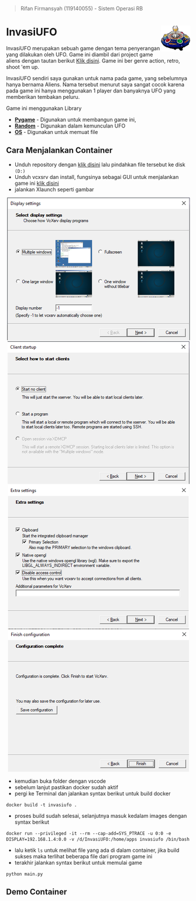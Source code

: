 > Rifan Firmansyah (119140055) - Sistem Operasi RB

# InvasiUFO <img src="data/alien1.png" align="right" />
InvasiUFO merupakan sebuah game dengan tema penyerangan yang dilakukan oleh UFO. Game ini diambil dari project game aliens dengan tautan berikut [Klik disini](https://github.com/xamox/pygame/blob/master/examples/aliens.py). Game ini ber genre action, retro, shoot 'em up.

InvasiUFO sendiri saya gunakan untuk nama pada game, yang sebelumnya hanya bernama Aliens. Nama tersebut menurut saya sangat cocok karena pada game ini hanya menggunakan 1 player dan banyaknya UFO yang memberikan tembakan peluru.

Game ini menggunakan Library 
- **[Pygame](https://www.pygame.org)** - Digunakan untuk membangun game ini,
- **[Random](https://docs.python.org/3/library/random.html)** - Digunakan dalam kemunculan UFO
- **[OS](https://docs.python.org/3/library/os.html)** - Digunakan untuk memuat file

## Cara Menjalankan Container
- Unduh repository dengan [klik disini](https://github.com/rifan-frmsh/InvasiUFO/archive/refs/heads/main.zip) lalu pindahkan file tersebut ke disk `(D:)`
- Unduh vcxsrv dan install, fungsinya sebagai GUI untuk menjalankan game ini [klik disini](https://downloads.sourceforge.net/project/vcxsrv/vcxsrv/1.20.14.0/vcxsrv-64.1.20.14.0.installer.exe?ts=gAAAAABikM4htiS-mb2njw45IMlr5iPITdvV6w5QqC2tlvxcF5u9QUvHH742ZgREwNiP9q8K8-TvhIPFacna04QFFrmqVtzk7A%3D%3D&r=https%3A%2F%2Fsourceforge.net%2Fprojects%2Fvcxsrv%2Ffiles%2Flatest%2Fdownload)
- jalankan Xlaunch seperti gambar
<div align="center"> 
<img src="data/xlaunch1.png" />
<img src="data/xlaunch2.png" />
<img src="data/xlaunch3.png" />
<img src="data/xlaunch4.png" />
</div>

- kemudian buka folder dengan vscode 
- sebelum lanjut pastikan docker sudah aktif
- pergi ke Terminal dan jalankan syntax berikut untuk build docker
```
docker build -t invasiufo .
```
- proses build sudah selesai, selanjutnya masuk kedalam images dengan syntax berikut
```
docker run --privileged -it --rm --cap-add=SYS_PTRACE -u 0:0 -e DISPLAY=192.168.1.4:0.0 -v /d/InvasiUFO:/home/apps invasiufo /bin/bash
```
- lalu ketik `ls` untuk melihat file yang ada di dalam container, jika build sukses maka terlihat beberapa file dari program game ini
- terakhir jalankan syntax berikut untuk memulai game
```
python main.py
```

## Demo Container
